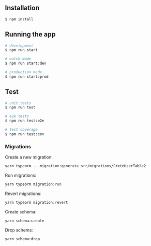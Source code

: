 ## Installation

```bash
$ npm install
```

## Running the app

```bash
# development
$ npm run start

# watch mode
$ npm run start:dev

# production mode
$ npm run start:prod
```

## Test

```bash
# unit tests
$ npm run test

# e2e tests
$ npm run test:e2e

# test coverage
$ npm run test:cov
```

### Migrations

Create a new migration:

```bash
yarn typeorm -- migration:generate src/migrations/CreteUserTable2
```

Run migrations:

```bash
yarn typeorm migration:run
```

Revert migrations:

```bash
yarn typeorm migration:revert
```

Create schema:

```bash
yarn schema:create
```

Drop schema:

```bash
yarn schema:drop
```
